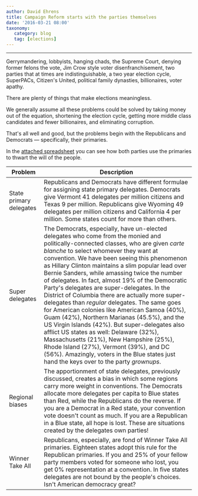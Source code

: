 ```yaml
---
author: David Ehrens
title: Campaign Reform starts with the parties themselves
date: '2016-03-21 08:00'
taxonomy:
   category: blog
   tag: [elections]
---
```

---

Gerrymandering, lobbyists, hanging chads, the Supreme Court, denying former felons the vote, Jim Crow style voter disenfranchisement, two parties that at times are indistinguishable, a two year election cycle, SuperPACs, Citizen's United, political family dynasties, billionaires, voter apathy.

There are plenty of things that make elections meaningless.

We generally assume all these problems could be solved by taking money out of the equation, shortening the election cycle, getting more middle class candidates and fewer billionaires, and eliminating corruption.

That's all well and good, but the problems begin with the Republicans and Democrats — specifically, their primaries.

In the [attached spreadsheet](Primaries.xls) you can see how both parties use the primaries to thwart the will of the people.

| Problem                 | Description                              |
| ----------------------- | ---------------------------------------- |
| State primary delegates | Republicans and Democrats have different formulae for assigning state primary delegates. Democrats give Vermont 41 delegates per million citizens and Texas 9 per million. Republicans give Wyoming 49 delegates per million citizens and California 4 per million. Some states count for more than others. |
| Super delegates         | The Democrats, especially, have un-elected delegates who come from the monied and politically-connected classes, who are given *carte blanche* to select whomever they want at convention. We have been seeing this phenomenon as Hillary Clinton maintains a slim popular lead over Bernie Sanders, while amassing twice the number of delegates. In fact, almost 19% of the Democratic Party's delegates are super-delegates. In the District of Columbia there are actually more super-delegates than *regular* delegates. The same goes for American colonies like American Samoa (40%), Guam (42%), Northern Marianas (45.5%), and the US Virgin Islands (42%). But super-delegates also afflict US states as well: Delaware (32%), Massachusetts (21%), New Hampshire (25%), Rhode Island (27%), Vermont (39%), and DC (56%). Amazingly, voters in the Blue states just hand the keys over to the party *grownups*. |
| Regional biases         | The apportionment of state delegates, previously discussed, creates a bias in which some regions carry more weight in conventions. The Democrats allocate more delegates per capita to Blue states than Red, while the Republicans do the reverse. If you are a Democrat in a Red state, your convention vote doesn't count as much. If you are a Republican in a Blue state, all hope is lost. These are situations created by the delegates own parties! |
| Winner Take All         | Republicans, especially, are fond of Winner Take All primaries. Eighteen states adopt this rule for the Republican primaries. If you and 25% of your fellow party members voted for someone who lost, you get 0% representation at a convention. In five states delegates are not bound by the people's choices. Isn't American democracy great? |
